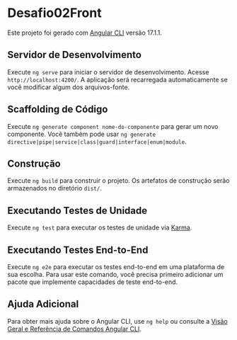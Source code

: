 # Desafio02Front

Este projeto foi gerado com [Angular CLI](https://github.com/angular/angular-cli) versão 17.1.1.

## Servidor de Desenvolvimento

Execute `ng serve` para iniciar o servidor de desenvolvimento. Acesse `http://localhost:4200/`. A aplicação será recarregada automaticamente se você modificar algum dos arquivos-fonte.

## Scaffolding de Código

Execute `ng generate component nome-do-componente` para gerar um novo componente. Você também pode usar `ng generate directive|pipe|service|class|guard|interface|enum|module`.

## Construção

Execute `ng build` para construir o projeto. Os artefatos de construção serão armazenados no diretório `dist/`.

## Executando Testes de Unidade

Execute `ng test` para executar os testes de unidade via [Karma](https://karma-runner.github.io).

## Executando Testes End-to-End

Execute `ng e2e` para executar os testes end-to-end em uma plataforma de sua escolha. Para usar este comando, você precisa primeiro adicionar um pacote que implemente capacidades de teste end-to-end.

## Ajuda Adicional

Para obter mais ajuda sobre o Angular CLI, use `ng help` ou consulte a [Visão Geral e Referência de Comandos Angular CLI](https://angular.io/cli).

